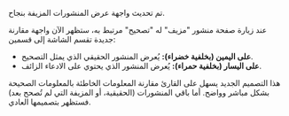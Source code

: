 تم تحديث واجهة عرض المنشورات المزيفة بنجاح.

عند زيارة صفحة منشور "مزيف" له "تصحيح" مرتبط به، ستظهر الآن واجهة مقارنة جديدة تقسم الشاشة إلى قسمين:
- **على اليمين (بخلفية خضراء):** يُعرض المنشور الحقيقي الذي يمثل التصحيح.
- **على اليسار (بخلفية حمراء):** يُعرض المنشور الذي يحتوي على الادعاء الزائف.

هذا التصميم الجديد يسهل على القارئ مقارنة المعلومات الخاطئة بالمعلومات الصحيحة بشكل مباشر وواضح. أما باقي المنشورات (الحقيقية، أو المزيفة التي لم تُصحح بعد) فستظهر بتصميمها العادي.